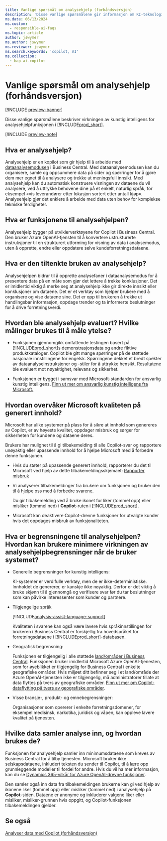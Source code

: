 ```yaml
---
title: Vanlige spørsmål om analysehjelp (forhåndsversjon)
description: 'Disse vanlige spørsmålene gir informasjon om KI-teknologien som brukes for å analysere data på sider i Business Central. De omfatter viktige vurderinger og detaljer om hvordan kunstig intelligens brukes, hvordan den er testet og evaluert, og eventuelle spesifikke begrensninger.'
ms.date: 06/13/2024
ms.custom:
  - responsible-ai-faqs
ms.topic: article
author: jswymer
ms.author: jswymer
ms.reviewer: jswymer
ms.search.keywords: 'copilot, AI'
ms.collection:
  - bap-ai-copilot
---
```


# Vanlige spørsmål om analysehjelp (forhåndsversjon)

[!INCLUDE [preview-banner](~/../shared-content/shared/preview-includes/preview-banner.md)]

Disse vanlige spørsmålene beskriver virkningen av kunstig intelligens for analysehjelpfunksjonen i [!INCLUDE[prod_short](includes/prod_short.md)].

[!INCLUDE [preview-note](~/../shared-content/shared/preview-includes/production-ready-preview-dynamics365.md)]

## Hva er analysehjelp?

Analysehjelp er en kopilot som gir hjelp til å arbeide med [dataanalysemodusen](analysis-mode.md) i Business Central. Med dataanalysemodusen kan du organisere, samle og oppsummere data på sider og spørringer for å gjøre dem mer egnet til å analysere og trekke ut meningsfull innsikt. Med analysehjelp kan du automatisk konstruere visningen av dataene du vil analysere, ved å uttrykke behovene dine på et enkelt, naturlig språk, for eksempel «vis leverandører etter lokasjon sortert etter antall kjøp». Analysehjelp gjør det enklere å arbeide med data uten behov for komplekse tekniske ferdigheter.

## Hva er funksjonene til analysehjelpen?

Analysehjelp bygger på utviklerverktøyene for Copilot i Business Central. Den bruker Azure OpenAI-tjensten til å konvertere ustrukturerte instruksjoner til en strukturert utforming for visning av data i analysemodus, uten å opprette, endre eller oppdatere selve kundeforretningsdataene.

## Hva er den tiltenkte bruken av analysehjelp?

Analysehjelpen bidrar til å opprette analysefaner i dataanalysemodus for å presentere data på en måte som gjør det lettere å trekke konklusjoner. Det er imidlertid viktig å merke seg at analysehjelp ikke gir direkte innsikt eller konklusjoner om dataene. Det er et verktøy som hjelper brukere med å organisere og vise dataene sine. Det er opp til brukeren å trekke ut handlingsbar informasjon, oppdage trender og ta informerte beslutninger for å drive forretningsverdi.

## Hvordan ble analysehjelp evaluert? Hvilke målinger brukes til å måle ytelse?

- Funksjonen gjennomgikk omfattende testingen basert på [!INCLUDE[prod_short](includes/prod_short.md)]s demonstrasjonsdata og andre fiktive produktkataloger. Copilot ble gitt mange spørringer på de støttede nasjonale innstillingene for engelsk. Spørringene dekket et bredt spekter av dataanalyseinstruksjoner og -stiler for å uttrykke hensikt. Resultatene ble evaluert mot nøyaktighet, relevans og sikkerhet.

- Funksjonen er bygget i samsvar med Microsoft-standarden for ansvarlig kunstig intelligens. [Finn ut mer om ansvarlig kunstig intelligens fra Microsoft.](https://aka.ms/RAI)

## Hvordan overvåker Microsoft kvaliteten på generert innhold?

Microsoft har ulike systemer på plass for å sikre at innhold som genereres av Copilot, er av høyeste kvalitet, oppdager misbruk og sørger for sikkerheten for kundene og dataene deres.

Brukere har mulighet til å gi tilbakemelding til alle Copilot-svar og rapportere unøyaktig eller upassende innhold for å hjelpe Microsoft med å forbedre denne funksjonen.

- Hvis du støter på upassende generert innhold, rapporterer du det til Microsoft ved hjelp av dette tilbakemeldingsskjemaet: [Rapporter misbruk](https://go.microsoft.com/fwlink/?linkid=2249810)

- Vi analyserer tilbakemeldinger fra brukere om funksjonen og bruker den til å hjelpe oss med å forbedre svarene.

  Du gir tilbakemelding ved å bruke ikonet for liker (tommel opp) eller misliker (tommel ned) i **Copilot**-ruten i [!INCLUDE[prod_short](includes/prod_short.md)].

- Microsoft kan deaktivere Copilot-drevne funksjoner for utvalgte kunder hvis det oppdages misbruk av funksjonaliteten.

## Hva er begrensningene til analysehjelpen? Hvordan kan brukere minimere virkningen av analysehjelpbegrensninger når de bruker systemet?

- Generelle begrensninger for kunstig intelligens:

  KI-systemer er verdifulle verktøy, men de er ikke-deterministiske. Innholdet de genererer, er kanskje ikke nøyaktig. Derfor er det viktig å bruke skjønn til å gjennomgå og verifisere svar før du tar beslutninger som kan påvirke interessenter som kunder og partnere.

- Tilgjengelige språk

   [!INCLUDE[analysis-assist-language-support](includes/analysis-assist-language-support.md)]

   Kvaliteten i svarene kan også være lavere hvis språkinnstillingen for brukeren i Business Central er forskjellig fra hovedspråket for forretningsdataene i [!INCLUDE[prod_short](includes/prod_short.md)]-databasen.
  
- Geografisk begrensning:
  
   Funksjonen er tilgjengelig i alle støttede [land/områder i Business Central](/dynamics365/business-central/dev-itpro/compliance/apptest-countries-and-translations)<!-- except for Canada-->. Funksjonen bruker imidlertid Microsoft Azure OpenAI-tjenesten, som for øyeblikket er tilgjengelig for Business Central i enkelte geografiske områder. Hvis miljøet ditt befinner seg i et land/område der Azure OpenAI-tjenesten ikke er tilgjengelig, må administratorer tillate at data flyttes på tvers av geografiske områder. [Finn ut mer om Copilot-dataflytting på tvers av geografiske områder](/dynamics365/business-central/ai-copilot-data-movement).

- Visse bransje-, produkt- og emnebegrensninger:

  Organisasjoner som opererer i enkelte forretningsdomener, for eksempel medisinsk, narkotika, juridisk og våpen, kan oppleve lavere kvalitet på tjenesten.

## Hvilke data samler analyse inn, og hvordan brukes de?

Funksjonen for analysehjelp samler inn minimumsdataene som kreves av Business Central for å tilby tjenesten. Microsoft bruker ikke selskapsdataene, inkludert teksten du sender til Copilot, til å lære opp grunnleggende modeller til fordel for andre. Hvis du vil ha mer informasjon, kan du se [Dynamics 365-vilkår for Azure OpenAI-drevne funksjoner](https://go.microsoft.com/fwlink/?linkid=2236010).

Den samler også inn data fra tilbakemeldingen brukerne kan gi ved hjelp av ikonene liker (tommel opp) eller misliker (tommel ned) i analysehjelp på **Copilot**-siden. Dataene er anonyme og inkluderer valgene liker eller misliker, misliker-grunnen hvis oppgitt, og Copilot-funksjonen tilbakemeldingen gjelder.

## Se også

[Analyser data med Copilot (forhåndsversjon)](analysis-assist.md)
